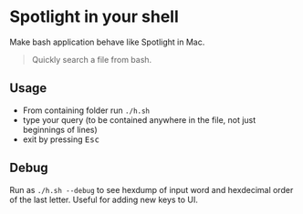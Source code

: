# Spotlight in your shell
Make bash application behave like Spotlight in Mac.

> Quickly search a file from bash.
 

## Usage
- From containing folder run <code>./h.sh</code>
- type your query (to be contained anywhere in the file, not just beginnings of lines)
- exit by pressing <kbd>Esc</kbd>

## Debug
 Run as `./h.sh --debug` to see hexdump of input word and hexdecimal order of the last letter. Useful for adding new keys to UI.